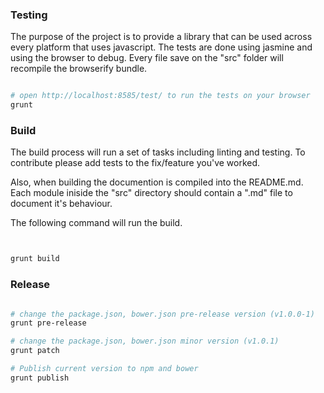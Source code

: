 
### Testing

The purpose of the project is to provide a library that can be used across every platform that uses javascript. The tests are done using jasmine and using the browser to debug. Every file save on the "src" folder will recompile
the browserify bundle.

``` bash

# open http://localhost:8585/test/ to run the tests on your browser
grunt


```

### Build

The build process will run a set of tasks including linting and testing. To contribute please add
tests to the fix/feature you've worked.

Also, when building the documention is compiled into the README.md. Each module iniside the "src" directory
should contain a ".md" file to document it's behaviour.

The following command will run the build.

``` bash


grunt build


```

### Release

``` bash

# change the package.json, bower.json pre-release version (v1.0.0-1)
grunt pre-release

# change the package.json, bower.json minor version (v1.0.1)
grunt patch

# Publish current version to npm and bower
grunt publish

```

